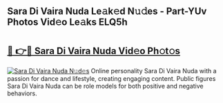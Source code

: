 ## Sara Di Vaira Nuda Le𝚊k𝚎d N𝚞𝚍es - Part-YUv Photos Vid𝚎o Le𝚊ks ELQ5h

# <h2><a href="http://fbbu4o.evod.top/?m=Sara+Di+Vaira+Nuda">🔗 👉🔴 Sara Di Vaira Nuda Vid𝚎o Ph𝚘t𝚘s</a></h2>

[![Sara Di Vaira Nuda N𝚞d𝚎s](https://i.imgur.com/8V9OHl7.gif)](http://fbbu4o.evod.top/?m=Sara+Di+Vaira+Nuda)
Online personality Sara Di Vaira Nuda with a passion for dance and lifestyle, creating engaging content. Public figures Sara Di Vaira Nuda can be role models for both positive and negative behaviors. 
